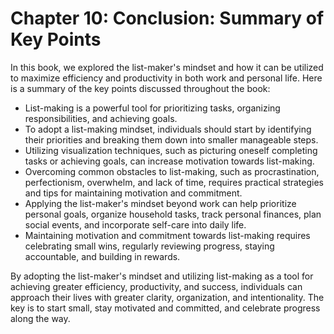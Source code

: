 Chapter 10: Conclusion: Summary of Key Points
=============================================

In this book, we explored the list-maker's mindset and how it can be utilized to maximize efficiency and productivity in both work and personal life. Here is a summary of the key points discussed throughout the book:

* List-making is a powerful tool for prioritizing tasks, organizing responsibilities, and achieving goals.
* To adopt a list-making mindset, individuals should start by identifying their priorities and breaking them down into smaller manageable steps.
* Utilizing visualization techniques, such as picturing oneself completing tasks or achieving goals, can increase motivation towards list-making.
* Overcoming common obstacles to list-making, such as procrastination, perfectionism, overwhelm, and lack of time, requires practical strategies and tips for maintaining motivation and commitment.
* Applying the list-maker's mindset beyond work can help prioritize personal goals, organize household tasks, track personal finances, plan social events, and incorporate self-care into daily life.
* Maintaining motivation and commitment towards list-making requires celebrating small wins, regularly reviewing progress, staying accountable, and building in rewards.

By adopting the list-maker's mindset and utilizing list-making as a tool for achieving greater efficiency, productivity, and success, individuals can approach their lives with greater clarity, organization, and intentionality. The key is to start small, stay motivated and committed, and celebrate progress along the way.
